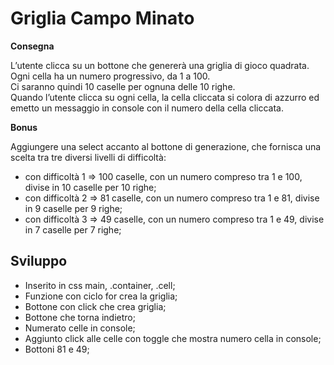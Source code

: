 Griglia Campo Minato
===

**Consegna**  

L’utente clicca su un bottone che genererà una griglia di gioco quadrata.  
Ogni cella ha un numero progressivo, da 1 a 100.  
Ci saranno quindi 10 caselle per ognuna delle 10 righe.  
Quando l’utente clicca su ogni cella, la cella cliccata si colora di azzurro ed emetto un messaggio in console con il numero della cella cliccata.    

**Bonus**  

Aggiungere una select accanto al bottone di generazione, che fornisca una scelta tra tre diversi livelli di difficoltà:  
- con difficoltà 1 => 100 caselle, con un numero compreso tra 1 e 100, divise in 10 caselle per 10 righe;
- con difficoltà 2 => 81 caselle, con un numero compreso tra 1 e 81, divise in 9 caselle per 9 righe;
- con difficoltà 3 => 49 caselle, con un numero compreso tra 1 e 49, divise in 7 caselle per 7 righe;

## Sviluppo

- Inserito in css main, .container, .cell;
- Funzione con ciclo for crea la griglia;
- Bottone con click che crea griglia;
- Bottone che torna indietro;
- Numerato celle in console;
- Aggiunto click alle celle con toggle che mostra numero cella in console;
- Bottoni 81 e 49;